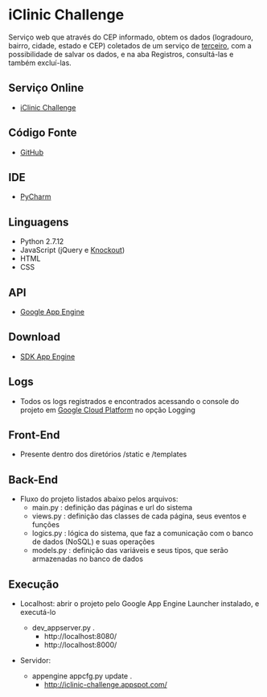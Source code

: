 iClinic Challenge
==================

Serviço web que através do CEP informado, obtem os dados (logradouro, bairro, cidade, estado e CEP) coletados de um serviço
de [terceiro][1], com a possibilidade de salvar os dados, e na aba Registros, consultá-las e também excluí-las.

## Serviço Online
- [iClinic Challenge][2]

## Código Fonte
- [GitHub][3]

## IDE
- [PyCharm][4]

## Linguagens
- Python 2.7.12
- JavaScript (jQuery e [Knockout][5])
- HTML
- CSS

## API
- [Google App Engine][6]

## Download
- [SDK App Engine][7]

## Logs
- Todos os logs registrados e encontrados acessando o console do projeto em [Google Cloud Platform][8] no opção Logging

## Front-End
- Presente dentro dos diretórios /static e /templates

## Back-End
- Fluxo do projeto listados abaixo pelos arquivos:
    - main.py : definição das páginas e url do sistema
    - views.py : definição das classes de cada página, seus eventos e funções
    - logics.py : lógica do sistema, que faz a comunicação com o banco de dados (NoSQL) e suas operações
    - models.py : definição das variáveis e seus tipos, que serão armazenadas no banco de dados

## Execução
- Localhost: abrir o projeto pelo Google App Engine Launcher instalado, e executá-lo
    - dev_appserver.py .
        - http://localhost:8080/
        - http://localhost:8000/

- Servidor:
    - appengine appcfg.py update .
        - http://iclinic-challenge.appspot.com/

[1]: http://postmon.com.br/
[2]: http://iclinic-challenge.appspot.com/
[3]: https://github.com/eRebelo/iClinic-Challenge
[4]: https://www.jetbrains.com/pycharm/
[5]: http://knockoutjs.com/
[6]: https://cloud.google.com/appengine/docs/python/
[7]: https://cloud.google.com/appengine/docs/python/download
[8]: https://console.cloud.google.com/